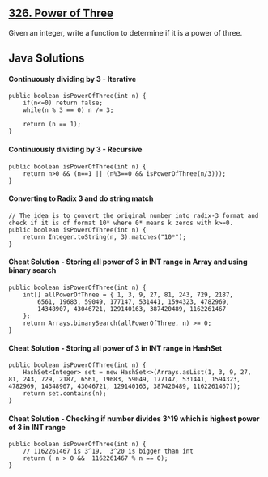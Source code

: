 ## [326. Power of Three](https://leetcode.com/problems/power-of-three/)

Given an integer, write a function to determine if it is a power of three.


## Java Solutions

#### Continuously dividing by 3 - Iterative
```
public boolean isPowerOfThree(int n) {
    if(n<=0) return false;
    while(n % 3 == 0) n /= 3;
    
    return (n == 1);
}
```

#### Continuously dividing by 3 - Recursive
```
public boolean isPowerOfThree(int n) {
    return n>0 && (n==1 || (n%3==0 && isPowerOfThree(n/3)));
}
```

#### Converting to Radix 3 and do string match
```
// The idea is to convert the original number into radix-3 format and check if it is of format 10* where 0* means k zeros with k>=0.
public boolean isPowerOfThree(int n) {
    return Integer.toString(n, 3).matches("10*");
}
```

#### Cheat Solution - Storing all power of 3 in INT range in Array and using binary search
```
public boolean isPowerOfThree(int n) {
    int[] allPowerOfThree = { 1, 3, 9, 27, 81, 243, 729, 2187, 
		6561, 19683, 59049, 177147, 531441, 1594323, 4782969, 
		14348907, 43046721, 129140163, 387420489, 1162261467
	};
    return Arrays.binarySearch(allPowerOfThree, n) >= 0;
}
```

#### Cheat Solution - Storing all power of 3 in INT range in HashSet 
```
public boolean isPowerOfThree(int n) {
    HashSet<Integer> set = new HashSet<>(Arrays.asList(1, 3, 9, 27, 81, 243, 729, 2187, 6561, 19683, 59049, 177147, 531441, 1594323, 4782969, 14348907, 43046721, 129140163, 387420489, 1162261467));
    return set.contains(n);
}
```

#### Cheat Solution - Checking if number divides 3^19 which is highest power of 3 in INT range
```
public boolean isPowerOfThree(int n) {
    // 1162261467 is 3^19,  3^20 is bigger than int  
    return ( n > 0 &&  1162261467 % n == 0);
}
```